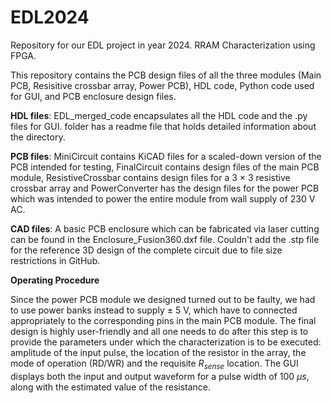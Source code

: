 # EDL2024
Repository for our EDL project in year 2024. RRAM Characterization using FPGA.

This repository contains the PCB design files of all the three modules (Main PCB, Resisitive crossbar array, Power PCB), HDL code, Python code used for GUI, and PCB enclosure design files.

**HDL files**: EDL_merged_code encapsulates all the HDL code and the .py files for GUI. folder has a readme file that holds detailed information about the directory.

**PCB files**: MiniCircuit contains KiCAD files for a scaled-down version of the PCB intended for testing, FinalCircuit contains design files of the main PCB module, ResistiveCrossbar contains design files for a 3 $\times$ 3 resistive crossbar array and PowerConverter has the design files for the power PCB which was intended to power the entire module from wall supply of 230 V AC. 

**CAD files**: A basic PCB enclosure which can be fabricated via laser cutting can be found in the Enclosure_Fusion360.dxf file. Couldn't add the .stp file for the reference 3D design of the complete circuit due to file size restrictions in GitHub. 

**Operating Procedure**

Since the power PCB module we designed turned out to be faulty, we had to use power banks instead to supply $\pm$ 5 V, which have to connected appropriately to the corresponding pins in the main PCB module. The final design is highly user-friendly and all one needs to do after this step is to provide the parameters under which the characterization is to be executed: amplitude of the input pulse, the location of the resistor in the array, the mode of operation (RD/WR) and the requisite $R_{sense}$ location. The GUI displays both the input and output waveform for a pulse width of 100 $\mu s$, along with the estimated value of the resistance. 
